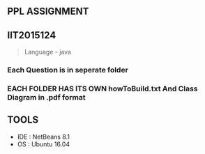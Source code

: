 ## PPL ASSIGNMENT 
## IIT2015124
>Language - java

### Each Question is in seperate folder
### EACH FOLDER HAS ITS OWN howToBuild.txt And Class Diagram in .pdf format
## TOOLS
- IDE : NetBeans 8.1
- OS : Ubuntu 16.04 
